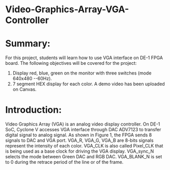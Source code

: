 # Video-Graphics-Array-VGA-Controller
# Summary:
For this project, students will learn how to use VGA interface on DE-1 FPGA board. The
following objectives will be covered for the project:
1) Display red, blue, green on the monitor with three switches (mode 640x480 --60Hz).
2) 7 segment HEX display for each color.
A demo video has been uploaded on Canvas.
# Introduction:
Video Graphics Array (VGA) is an analog video display controller. On DE-1 SoC, Cyclone
V accesses VGA interface through DAC ADV7123 to transfer digital signal to analog signal. As
shown in Figure 1, the FPGA sends 8 signals to DAC and VGA port. VGA_R, VGA_G, VGA_B
are 8-bits signals represent the intensity of each color. VGA_CLK is also called Pixel_CLK that
is being used as a base clock for driving the VGA display. VGA_sync_N selects the mode between
Green DAC and RGB DAC. VGA_BLANK_N is set to 0 during the retrace period of the line or
of the frame. 

